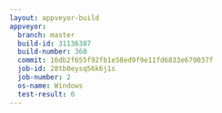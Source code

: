 ```yaml
---
layout: appveyor-build
appveyor:
  branch: master
  build-id: 31136387
  build-number: 360
  commit: 16db2f655f92fb1e58ed9f9e11fd6833e679037f
  job-id: 28tb0eysq56k6j1s
  job-number: 2
  os-name: Windows
  test-result: 0
---
```

